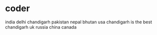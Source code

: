 # coder
india delhi
chandigarh
pakistan
nepal
bhutan
usa
chandigarh is the best
chandigarh
uk
russia
china
canada
